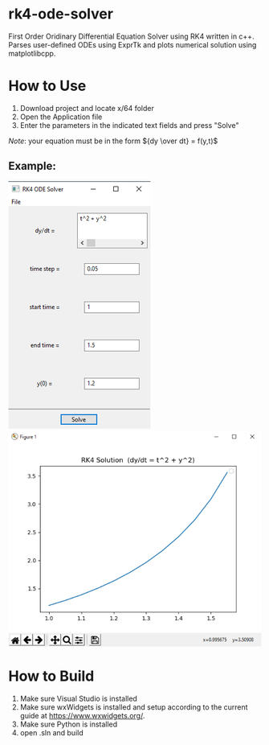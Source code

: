 # rk4-ode-solver
First Order Oridinary Differential Equation Solver using RK4 written in c++. Parses user-defined ODEs using ExprTk and plots numerical solution using matplotlibcpp.

# How to Use
1. Download project and locate x/64 folder
2. Open the Application file
3. Enter the parameters in the indicated text fields and press "Solve"


*Note*: your equation must be in the form ${dy \over dt} = f(y,t)$

## Example: 
![alt text](Capture.PNG) ![alt text](Capture2.PNG)

# How to Build
1. Make sure Visual Studio is installed
2. Make sure wxWidgets is installed and setup according to the current guide at https://www.wxwidgets.org/.
3. Make sure Python is installed
4. open .sln and build
